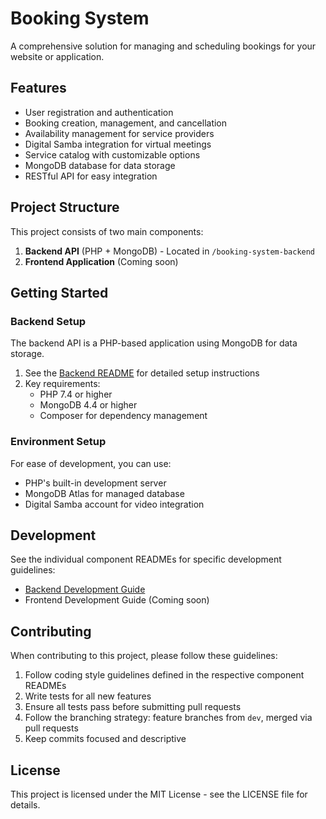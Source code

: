 # Booking System

A comprehensive solution for managing and scheduling bookings for your website or application.

## Features

- User registration and authentication
- Booking creation, management, and cancellation
- Availability management for service providers
- Digital Samba integration for virtual meetings
- Service catalog with customizable options
- MongoDB database for data storage
- RESTful API for easy integration

## Project Structure

This project consists of two main components:

1. **Backend API** (PHP + MongoDB) - Located in `/booking-system-backend`
2. **Frontend Application** (Coming soon)

## Getting Started

### Backend Setup

The backend API is a PHP-based application using MongoDB for data storage.

1. See the [Backend README](/booking-system-backend/README.md) for detailed setup instructions
2. Key requirements:
   - PHP 7.4 or higher
   - MongoDB 4.4 or higher
   - Composer for dependency management

### Environment Setup

For ease of development, you can use:
- PHP's built-in development server
- MongoDB Atlas for managed database
- Digital Samba account for video integration

## Development

See the individual component READMEs for specific development guidelines:

- [Backend Development Guide](/booking-system-backend/README.md)
- Frontend Development Guide (Coming soon)

## Contributing

When contributing to this project, please follow these guidelines:

1. Follow coding style guidelines defined in the respective component READMEs
2. Write tests for all new features
3. Ensure all tests pass before submitting pull requests
4. Follow the branching strategy: feature branches from `dev`, merged via pull requests
5. Keep commits focused and descriptive

## License

This project is licensed under the MIT License - see the LICENSE file for details.